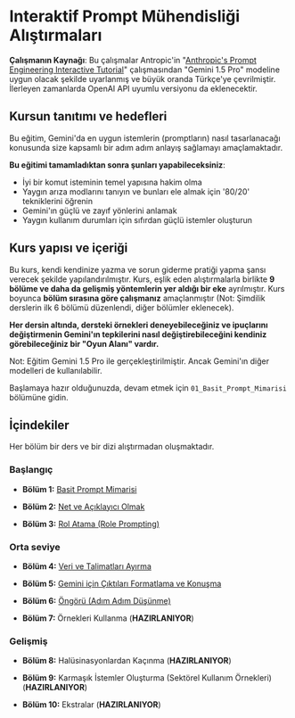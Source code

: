 # Interaktif Prompt Mühendisliği Alıştırmaları

**Çalışmanın Kaynağı**: Bu çalışmalar Antropic'in "[Anthropic's Prompt Engineering Interactive Tutorial](https://github.com/anthropics/prompt-eng-interactive-tutorial)" çalışmasından "Gemini 1.5 Pro" modeline uygun olacak şekilde uyarlanmış ve büyük oranda Türkçe'ye çevrilmiştir. İlerleyen zamanlarda OpenAI API uyumlu versiyonu da eklenecektir.

## Kursun tanıtımı ve hedefleri

Bu eğitim, Gemini'da en uygun istemlerin (promptların) nasıl tasarlanacağı konusunda size kapsamlı bir adım adım anlayış sağlamayı amaçlamaktadır.

**Bu eğitimi tamamladıktan sonra şunları yapabileceksiniz**:
- İyi bir komut isteminin temel yapısına hakim olma 
- Yaygın arıza modlarını tanıyın ve bunları ele almak için '80/20' tekniklerini öğrenin
- Gemini'ın güçlü ve zayıf yönlerini anlamak
- Yaygın kullanım durumları için sıfırdan güçlü istemler oluşturun

## Kurs yapısı ve içeriği

Bu kurs, kendi kendinize yazma ve sorun giderme pratiği yapma şansı verecek şekilde yapılandırılmıştır. Kurs, eşlik eden alıştırmalarla birlikte **9 bölüme ve daha da gelişmiş yöntemlerin yer aldığı bir eke** ayrılmıştır. Kurs boyunca **bölüm sırasına göre çalışmanız** amaçlanmıştır (Not: Şimdilik derslerin ilk 6 bölümü düzenlendi, diğer bölümler eklenecek). 

**Her dersin altında, dersteki örnekleri deneyebileceğiniz ve ipuçlarını değiştirmenin Gemini'ın tepkilerini nasıl değiştirebileceğini kendiniz görebileceğiniz bir "Oyun Alanı" vardır.** 

Not: Eğitim Gemini 1.5 Pro ile gerçekleştirilmiştir. Ancak Gemini'ın diğer modelleri de kullanılabilir. 

Başlamaya hazır olduğunuzda, devam etmek için `01_Basit_Prompt_Mimarisi` bölümüne gidin.

## İçindekiler

Her bölüm bir ders ve bir dizi alıştırmadan oluşmaktadır.

### Başlangıç
- **Bölüm 1:** [Basit Prompt Mimarisi](https://github.com/Akerdogmus/interaktif-prompt-muh-alistirmalari/blob/main/00_Baslangic.ipynb)

- **Bölüm 2:** [Net ve Açıklayıcı Olmak](https://github.com/Akerdogmus/interaktif-prompt-muh-alistirmalari/blob/main/02_Net_ve_Aciklayici_Olmak.ipynb)

- **Bölüm 3:** [Rol Atama (Role Prompting)](https://github.com/Akerdogmus/interaktif-prompt-muh-alistirmalari/blob/main/03_Rol_Atama_Role_Prompting.ipynb)

### Orta seviye 
- **Bölüm 4:** [Veri ve Talimatları Ayırma](https://github.com/Akerdogmus/interaktif-prompt-muh-alistirmalari/blob/main/04_Veri_ve_Talimatlari_Ayirma_Yontemleri.ipynb)

- **Bölüm 5:** [Gemini için Çıktıları Formatlama ve Konuşma](https://github.com/Akerdogmus/interaktif-prompt-muh-alistirmalari/blob/main/05_Gemini_icin_Ciktilari_Formatlama_ve_Konusma.ipynb)

- **Bölüm 6:** [Öngörü (Adım Adım Düşünme)](https://github.com/Akerdogmus/interaktif-prompt-muh-alistirmalari/blob/main/06_Ongoru_Ad%C4%B1m_Ad%C4%B1m_Dusunmek.ipynb)

- **Bölüm 7:** Örnekleri Kullanma (**HAZIRLANIYOR**)

### Gelişmiş
- **Bölüm 8:** Halüsinasyonlardan Kaçınma (**HAZIRLANIYOR**)

- **Bölüm 9:** Karmaşık İstemler Oluşturma (Sektörel Kullanım Örnekleri) (**HAZIRLANIYOR**)

- **Bölüm 10:** Ekstralar (**HAZIRLANIYOR**)
